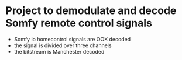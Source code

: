 # Project to demodulate and decode Somfy remote control signals

- Somfy io homecontrol signals are OOK decoded
- the signal is divided over three channels
- the bitstream is Manchester decoded
